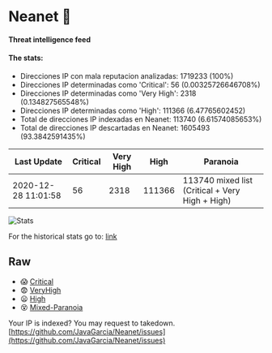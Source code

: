 # Neanet :hocho:
#### Threat intelligence feed
#### The stats:

- Direcciones IP con mala reputacion analizadas: 1719233 (100%)
- Direcciones IP determinadas como 'Critical':  56 (0.00325726646708%)
- Direcciones IP determinadas como 'Very High':  2318 (0.134827565548%)
- Direcciones IP determinadas como 'High':  111366 (6.47765602452)
- Total de direcciones IP indexadas en Neanet:  113740 (6.61574085653%)
- Total de direcciones IP descartadas en Neanet:  1605493 (93.3842591435%)

| Last Update | Critical | Very High | High | Paranoia |
| --- | --- | --- | --- | --- |
| 2020-12-28 11:01:58 | 56 | 2318 | 111366 | 113740 mixed list (Critical + Very High + High)|

![Stats](https://docs.google.com/spreadsheets/d/e/2PACX-1vSnaNMIXVabIpDJjufMlzH7poXnshF3mgd8Is1g9ytUEzVsP5my4Trn8f-xkoLLQ38xpL3HtmUexLo6/pubchart?oid=501124687&format=image)

For the historical stats go to: [link](/stats.csv)
## Raw
- :scream: [Critical](https://raw.githubusercontent.com/JavaGarcia/Neanet/master/blacklists/neanet_critical.txt)
- :fearful: [VeryHigh](https://raw.githubusercontent.com/JavaGarcia/Neanet/master/blacklists/neanet_veryHigh.txtt)
- :frowning: [High](https://raw.githubusercontent.com/JavaGarcia/Neanet/master/blacklists/neanet_high.txt)
- :dizzy_face: [Mixed-Paranoia](https://raw.githubusercontent.com/JavaGarcia/Neanet/master/blacklists/neanet_all.txt)


Your IP is indexed? You may request to takedown. [https://github.com/JavaGarcia/Neanet/issues](https://github.com/JavaGarcia/Neanet/issues)



























































































































































































































































































































































































































































































































































































































































































































































































































































































































































































































































































































































































































































































































































































































































































































































































































































































































































































































































































































































































































































































































































































































































































































































































































































































































































































































































































































































































































































































































































































































































































































































































































